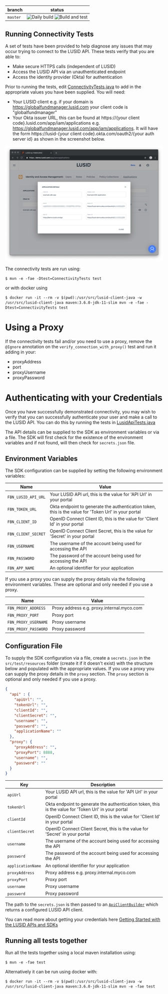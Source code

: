 | branch | status |
|--|--|
|`master`| ![Daily build](https://github.com/finbourne/lusid-client-java/workflows/Daily%20build/badge.svg) ![Build and test](https://github.com/finbourne/lusid-client-java/workflows/Build%20and%20test/badge.svg) |

## Running Connectivity Tests

A set of tests have been provided to help diagnose any issues that may occur trying to connect to the LUSID API. These tests verify that you are able to:
 
- Make secure HTTPS calls (independent of LUSID)
- Access the LUSID API via an unauthenticated endpoint
- Access the identity provider (Okta) for authentication


Prior to running the tests, edit [ConnectivityTests.java](https://github.com/finbourne/lusid-client-java/blob/master/src/test/java/com/finbourne/lusid/integration/ConnectivityTests.java)
to add in the appropriate values you have been supplied. You will need:

- Your LUSID client e.g. if your domain is https://globalfundmanager.lusid.com your client code is "globalfundmanager"
- Your Okta issuer URL, this can be found at https://{your client code}.lusid.com/app/iam/applications e.g. 
https://globalfundmanager.lusid.com/app/iam/applications. It will have the form https://lusid-{your client code}.okta.com/oauth2/{your auth server id}
as shown in the screenshot below.

![API credentials](https://github.com/finbourne/lusid-client-java/blob/master/iam-app.png)


The connectivity tests are run using:

```
$ mvn -e -fae -Dtest=ConnectivityTests test
```

or with docker using

```
$ docker run -it --rm -v $(pwd):/usr/src/lusid-client-java -w /usr/src/lusid-client-java maven:3.6.0-jdk-11-slim mvn -e -fae -Dtest=ConnectivityTests test
```

# Using a Proxy

If the connectivity tests fail and/or you need to use a proxy, remove the `@Ignore` annotation on the
`verify_connection_with_proxy()` test and run it adding in your:

- proxyAddress
- port
- proxyUsername
- proxyPassword


# Authenticating with your Credentials

Once you have successfully demonstrated connectivity, you may wish to verify that you can successfully authenticate your user
and make a call to the LUSID API. You can do this by running the tests in [LusidApiTests.java](https://github.com/finbourne/lusid-client-java/blob/master/src/test/java/com/finbourne/lusid/integration/LusidApiTests.java)

The API details can be supplied to the SDK as environment variables or via a file. 
The SDK will first check for the existence of the environment variables and if not found, will then check for `secrets.json` file.

## Environment Variables

The SDK configuration can be supplied by setting the following environment variables:

| Name |  Value |
| --- | --- |
| `FBN_LUSID_API_URL` | Your LUSID API url, this is the value for 'API Url' in your portal |
| `FBN_TOKEN_URL` | Okta endpoint to generate the authentication token, this is the value for 'Token Url' in your portal |
| `FBN_CLIENT_ID` | OpenID Connect Client ID, this is the value for 'Client Id' in your portal |
| `FBN_CLIENT_SECRET` | OpenID Connect Client Secret, this is the value for 'Secret' in your portal |
| `FBN_USERNAME` | The username of the account being used for accessing the API |
| `FBN_PASSWORD` | The password of the account being used for accessing the API |
| `FBN_APP_NAME` | An optional identifier for your application |

If you use a proxy you can supply the proxy details via the following environment variables. These are optional and only needed if you use a proxy.

| Name |  Value |
| --- | --- |
| `FBN_PROXY_ADDRESS` | Proxy address e.g. proxy.internal.myco.com |
| `FBN_PROXY_PORT` | Proxy port |
| `FBN_PROXY_USERNAME` | Proxy username |
| `FBN_PROXY_PASSWORD` | Proxy password |

## Configuration File

To supply the SDK configuration via a file, create a `secrets.json` in the `src/test/resources` folder (create it if it doesn't exist) with the structure below and populated with the appropriate values. If you use a proxy you can supply the proxy details in the `proxy` section. The `proxy` section is optional and only needed if you use a proxy.

``` json
{
  "api" : {
    "apiUrl": "",
    "tokenUrl": "",
    "clientId": "",
    "clientSecret": "",
    "username": "",
    "password": "",
    "applicationName": ""    
  },
  "proxy": {
    "proxyAddress": "",
    "proxyPort": 8888,
    "username": "",
    "password": ""
  }
}
```

| Key | Description |
| --- | --- |
| `apiUrl` | Your LUSID API url, this is the value for 'API Url' in your portal |
| `tokenUrl` | Okta endpoint to generate the authentication token, this is the value for 'Token Url' in your portal |
| `clientId` | OpenID Connect Client ID, this is the value for 'Client Id' in your portal |
| `clientSecret` | OpenID Connect Client Secret, this is the value for 'Secret' in your portal |
| `username` | The username of the account being used for accessing the API |
| `password` | The password of the account being used for accessing the API |
| `applicationName` | An optional identifier for your application |
| `proxyAddress` | Proxy address e.g. proxy.internal.myco.com |
| `proxyPort` | Proxy port |
| `username` | Proxy username |
| `password` | Proxy password |


The path to the `secrets.json` is then passed to an [`ApiClientBuilder`](https://github.com/finbourne/lusid-sdk-java/blob/master/sdk/src/main/java/com/finbourne/lusid/utilities/ApiClientBuilder.java) which returns a configured LUSID API client.

You can read more about getting your credentials here [Getting Started with the LUSID APIs and SDKs](https://support.finbourne.com/getting-started-with-apis-sdks)

## Running all tests together

Run all the tests together using a local maven installation using:

```
$ mvn -e -fae test
```

Alternatively it can be run using docker with:
```
$ docker run -it --rm -v $(pwd):/usr/src/lusid-client-java -w /usr/src/lusid-client-java maven:3.6.0-jdk-11-slim mvn -e -fae test
```
